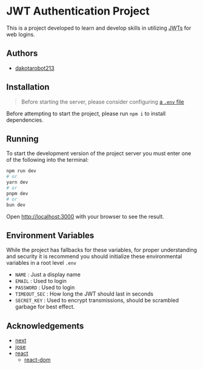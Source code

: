 # JWT Authentication Project

This is a project developed to learn and develop skills in utilizing <abbr title="JSON Web Tokens">JWTs</abbr> for web logins.

## Authors

-   [dakotarobot213](https://github.com/dakotarobot213)

## Installation

> Before starting the server, please consider configuring [a `.env` file](#environment-variables)

Before attempting to start the project, please run `npm i` to install dependencies.

## Running

To start the development version of the project server you must enter one of the following into the terminal:

```bash
npm run dev
# or
yarn dev
# or
pnpm dev
# or
bun dev
```

Open [http://localhost:3000](http://localhost:3000) with your browser to see the result.

## Environment Variables

While the project has fallbacks for these variables, for proper understanding and security it is recommend you should initialize these environmental variables in a root level
`.env`

-   `NAME` : Just a display name
-   `EMAIL` : Used to login
-   `PASSWORD` : Used to login
-   `TIMEOUT_SEC` : How long the JWT should last in seconds
-   `SECRET_KEY` : Used to encrypt transmissions, should be scrambled garbage for best effect.

## Acknowledgements

-   [next](https://nextjs.org/)
-   [jose](https://github.com/panva/jose)
-   [react](https://react.dev/)
    -   [react-dom](https://www.npmjs.com/package/react-dom)
